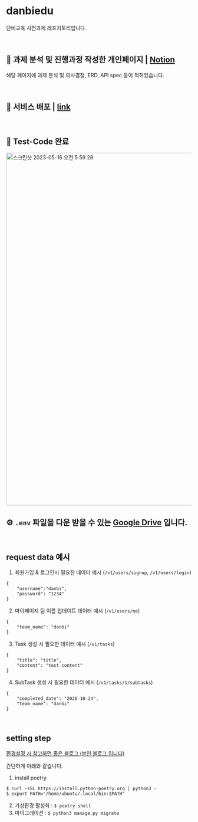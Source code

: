 # danbiedu
단비교육 사전과제 레포지토리입니다.

<br>

## 📑 과제 분석 및 진행과정 작성한 개인페이지 | [Notion](https://sprinkle-piccolo-9fc.notion.site/4f84847a4bf84e6283df767183154b5d)
해당 페이지에 과제 분석 및 의사결정, ERD, API spec 등이 적혀있습니다.

<br>

## 🚀 서비스 배포 | [link](http://15.164.245.240:8000)

<br>

## 🔫 Test-Code 완료
<img width="956" alt="스크린샷 2023-05-16 오전 5 59 28" src="https://github.com/mathtkang/danbiedu/assets/51039577/2b58d522-de38-4bfc-a11f-c2eaa96419b0">

<br>

## ⚙️ `.env` 파일을 다운 받을 수 있는 [Google Drive](https://drive.google.com/drive/folders/1GVXT_dHQl9hsvyQCuRdLdtUSqheZPd0S) 입니다.

<br>

## request data 예시
1. 회원가입 & 로그인시 필요한 데이터 예시 (`/v1/users/signup`, `/v1/users/login`)
```
{
    "username":"danbi",
    "password": "1234"
}
```
2. 마이페이지 팀 이름 업데이트 데이터 예시 (`/v1/users/me`)
```
{
    "team_name": "danbi"
}
```
3. Task 생성 시 필요한 데이터 예시 (`/v1/tasks`)
```
{
    "title": "title",
    "content": "test content"
}
```
4. SubTask 생성 시 필요한 데이터 예시 (`/v1/tasks/1/subtasks`)
```
{
    "completed_date": "2026-10-24",
    "team_name": "danbi"
}
```

<br>

## setting step

[환경설정 시 참고하면 좋은 블로그 (본인 블로그 입니다)](https://kkangsg.tistory.com/108)

간단하게 아래와 같습니다.
1. install poetry
```
$ curl -sSL https://install.python-poetry.org | python3 -
$ export PATH="/home/ubuntu/.local/bin:$PATH"
```
2. 가상환경 활성화 : `$ poetry shell`
3. 마이그레이션 : `$ python3 manage.py migrate`
